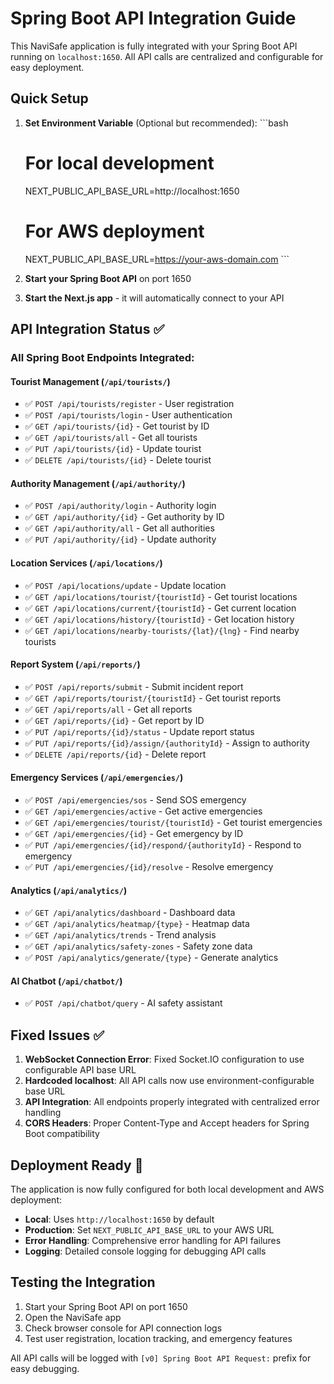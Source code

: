 # Spring Boot API Integration Guide

This NaviSafe application is fully integrated with your Spring Boot API running on `localhost:1650`. All API calls are centralized and configurable for easy deployment.

## Quick Setup

1. **Set Environment Variable** (Optional but recommended):
   \`\`\`bash
   # For local development
   NEXT_PUBLIC_API_BASE_URL=http://localhost:1650
   
   # For AWS deployment
   NEXT_PUBLIC_API_BASE_URL=https://your-aws-domain.com
   \`\`\`

2. **Start your Spring Boot API** on port 1650

3. **Start the Next.js app** - it will automatically connect to your API

## API Integration Status ✅

### All Spring Boot Endpoints Integrated:

#### Tourist Management (`/api/tourists/`)
- ✅ `POST /api/tourists/register` - User registration
- ✅ `POST /api/tourists/login` - User authentication  
- ✅ `GET /api/tourists/{id}` - Get tourist by ID
- ✅ `GET /api/tourists/all` - Get all tourists
- ✅ `PUT /api/tourists/{id}` - Update tourist
- ✅ `DELETE /api/tourists/{id}` - Delete tourist

#### Authority Management (`/api/authority/`)
- ✅ `POST /api/authority/login` - Authority login
- ✅ `GET /api/authority/{id}` - Get authority by ID
- ✅ `GET /api/authority/all` - Get all authorities
- ✅ `PUT /api/authority/{id}` - Update authority

#### Location Services (`/api/locations/`)
- ✅ `POST /api/locations/update` - Update location
- ✅ `GET /api/locations/tourist/{touristId}` - Get tourist locations
- ✅ `GET /api/locations/current/{touristId}` - Get current location
- ✅ `GET /api/locations/history/{touristId}` - Get location history
- ✅ `GET /api/locations/nearby-tourists/{lat}/{lng}` - Find nearby tourists

#### Report System (`/api/reports/`)
- ✅ `POST /api/reports/submit` - Submit incident report
- ✅ `GET /api/reports/tourist/{touristId}` - Get tourist reports
- ✅ `GET /api/reports/all` - Get all reports
- ✅ `GET /api/reports/{id}` - Get report by ID
- ✅ `PUT /api/reports/{id}/status` - Update report status
- ✅ `PUT /api/reports/{id}/assign/{authorityId}` - Assign to authority
- ✅ `DELETE /api/reports/{id}` - Delete report

#### Emergency Services (`/api/emergencies/`)
- ✅ `POST /api/emergencies/sos` - Send SOS emergency
- ✅ `GET /api/emergencies/active` - Get active emergencies
- ✅ `GET /api/emergencies/tourist/{touristId}` - Get tourist emergencies
- ✅ `GET /api/emergencies/{id}` - Get emergency by ID
- ✅ `PUT /api/emergencies/{id}/respond/{authorityId}` - Respond to emergency
- ✅ `PUT /api/emergencies/{id}/resolve` - Resolve emergency

#### Analytics (`/api/analytics/`)
- ✅ `GET /api/analytics/dashboard` - Dashboard data
- ✅ `GET /api/analytics/heatmap/{type}` - Heatmap data
- ✅ `GET /api/analytics/trends` - Trend analysis
- ✅ `GET /api/analytics/safety-zones` - Safety zone data
- ✅ `POST /api/analytics/generate/{type}` - Generate analytics

#### AI Chatbot (`/api/chatbot/`)
- ✅ `POST /api/chatbot/query` - AI safety assistant

## Fixed Issues ✅

1. **WebSocket Connection Error**: Fixed Socket.IO configuration to use configurable API base URL
2. **Hardcoded localhost**: All API calls now use environment-configurable base URL
3. **API Integration**: All endpoints properly integrated with centralized error handling
4. **CORS Headers**: Proper Content-Type and Accept headers for Spring Boot compatibility

## Deployment Ready 🚀

The application is now fully configured for both local development and AWS deployment:

- **Local**: Uses `http://localhost:1650` by default
- **Production**: Set `NEXT_PUBLIC_API_BASE_URL` to your AWS URL
- **Error Handling**: Comprehensive error handling for API failures
- **Logging**: Detailed console logging for debugging API calls

## Testing the Integration

1. Start your Spring Boot API on port 1650
2. Open the NaviSafe app
3. Check browser console for API connection logs
4. Test user registration, location tracking, and emergency features

All API calls will be logged with `[v0] Spring Boot API Request:` prefix for easy debugging.
